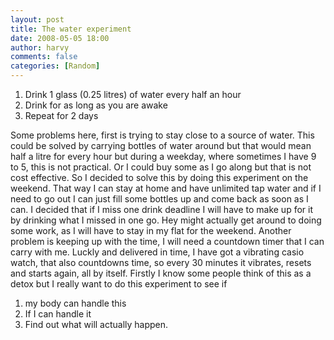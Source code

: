 ```yaml
---
layout: post
title: The water experiment
date: 2008-05-05 18:00
author: harvy
comments: false
categories: [Random]
---
```

1. Drink 1 glass (0.25 litres) of water every half an hour
2. Drink for as long as you are awake
3. Repeat for 2 days

Some problems here, first is trying to stay close to a source of water. This could be solved by carrying bottles of water around but that would mean half a litre for every hour but during a weekday, where sometimes I have 9 to 5, this is not practical. Or I could buy some as I go along but that is not cost effective.
So I decided to solve this by doing this experiment on the weekend. That way I can stay at home and have unlimited tap water and if I need to go out I can just fill some bottles up and come back as soon as I can. I decided that if I miss one drink deadline I will have to make up for it by drinking what I missed in one go. Hey might actually get around to doing some work, as I will have to stay in my flat for the weekend.
Another problem is keeping up with the time, I will need a countdown timer that I can carry with me. Luckly and delivered in time, I have got a vibrating casio watch, that also countdowns time, so every 30 minutes it vibrates, resets and starts again, all by itself.
Firstly I know some people think of this as a detox but I really want to do this experiment to see if 
1. my body can handle this 
2. If I can handle it 
3. Find out what will actually happen.
